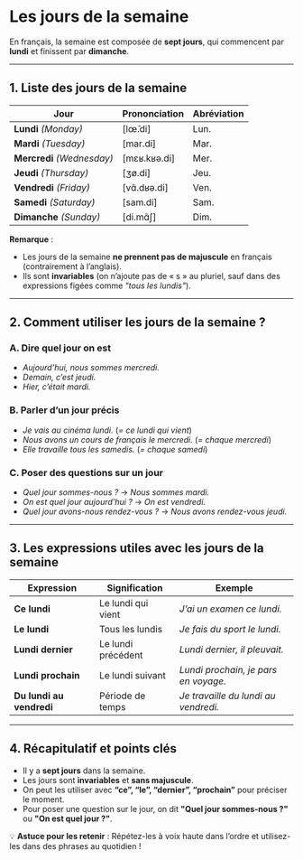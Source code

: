 # Les jours de la semaine

En français, la semaine est composée de **sept jours**, qui commencent par **lundi** et finissent par **dimanche**.  

---

## **1. Liste des jours de la semaine**  

| **Jour** | **Prononciation** | **Abréviation** |  
|---------|------------------|----------------|  
| **Lundi** *(Monday)* | [lœ̃.di] | Lun. |  
| **Mardi** *(Tuesday)* | [mar.di] | Mar. |  
| **Mercredi** *(Wednesday)* | [mɛʁ.kʁə.di] | Mer. |  
| **Jeudi** *(Thursday)* | [ʒø.di] | Jeu. |  
| **Vendredi** *(Friday)* | [vɑ̃.dʁə.di] | Ven. |  
| **Samedi** *(Saturday)* | [sam.di] | Sam. |  
| **Dimanche** *(Sunday)* | [di.mɑ̃ʃ] | Dim. |  

**Remarque** :  
- Les jours de la semaine **ne prennent pas de majuscule** en français (contrairement à l’anglais).  
- Ils sont **invariables** (on n’ajoute pas de « s » au pluriel, sauf dans des expressions figées comme *"tous les lundis"*).  

---

## **2. Comment utiliser les jours de la semaine ?**  

### **A. Dire quel jour on est**  
- *Aujourd’hui, nous sommes mercredi.*  
- *Demain, c’est jeudi.*  
- *Hier, c’était mardi.*  

### **B. Parler d’un jour précis**  
- *Je vais au cinéma lundi.* (*= ce lundi qui vient*)  
- *Nous avons un cours de français le mercredi.* (*= chaque mercredi*)  
- *Elle travaille tous les samedis.* (*= chaque samedi*)  

### **C. Poser des questions sur un jour**  
- *Quel jour sommes-nous ?* → *Nous sommes mardi.*  
- *On est quel jour aujourd’hui ?* → *On est vendredi.*  
- *Quel jour avons-nous rendez-vous ?* → *Nous avons rendez-vous jeudi.*  

---

## **3. Les expressions utiles avec les jours de la semaine**  

| **Expression** | **Signification** | **Exemple** |  
|--------------|----------------|------------|  
| **Ce lundi** | Le lundi qui vient | *J’ai un examen ce lundi.* |  
| **Le lundi** | Tous les lundis | *Je fais du sport le lundi.* |  
| **Lundi dernier** | Le lundi précédent | *Lundi dernier, il pleuvait.* |  
| **Lundi prochain** | Le lundi suivant | *Lundi prochain, je pars en voyage.* |  
| **Du lundi au vendredi** | Période de temps | *Je travaille du lundi au vendredi.* |  

---

## **4. Récapitulatif et points clés**  

- Il y a **sept jours** dans la semaine.
- Les jours sont **invariables** et **sans majuscule**.
- On peut les utiliser avec **“ce”, “le”, “dernier”, “prochain”** pour préciser le moment.
- Pour poser une question sur le jour, on dit **"Quel jour sommes-nous ?"** ou **"On est quel jour ?"**.

💡 **Astuce pour les retenir** : Répétez-les à voix haute dans l’ordre et utilisez-les dans des phrases au quotidien !
